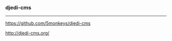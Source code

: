 ### djedi-cms
---
https://github.com/5monkeys/djedi-cms

http://djedi-cms.org/

```
```

```
```

```
```


